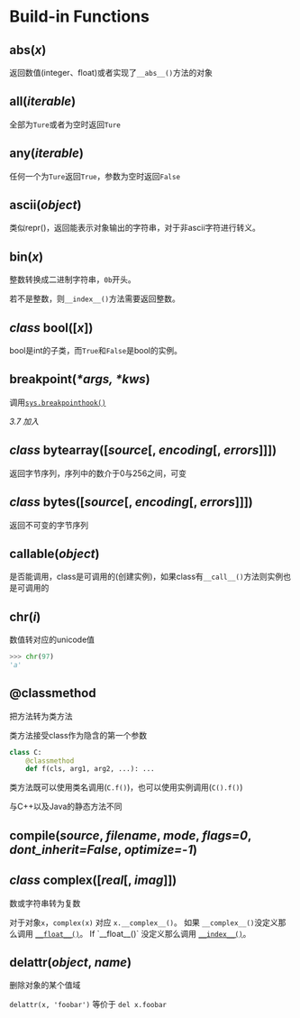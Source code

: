 # Build-in Functions

## abs(*x*)

返回数值(integer、float)或者实现了`__abs__()`方法的对象

## all(*iterable*)

全部为`Ture`或者为空时返回`Ture`

## any(*iterable*)

任何一个为`Ture`返回`True`，参数为空时返回`False`

## ascii(*object*)

类似repr()，返回能表示对象输出的字符串，对于非ascii字符进行转义。

## bin(*x*)

整数转换成二进制字符串，`0b`开头。

若不是整数，则`__index__()`方法需要返回整数。

## *class* bool([*x*])

bool是int的子类，而`True`和`False`是bool的实例。

## breakpoint(*\*args, \*kws*)

调用[`sys.breakpointhook()`](https://docs.python.org/3/library/sys.html#sys.breakpointhook)

*3.7 加入*

## *class* bytearray([*source*[, *encoding*[, *errors*]]])

返回字节序列，序列中的数介于0与256之间，可变

## *class* bytes([*source*[, *encoding*[, *errors*]]])

返回不可变的字节序列

## callable(*object*)

是否能调用，class是可调用的(创建实例)，如果class有`__call__()`方法则实例也是可调用的

## chr(*i*)

数值转对应的unicode值

```python
>>> chr(97)
'a'
```

## @classmethod

把方法转为类方法

类方法接受class作为隐含的第一个参数

```python
class C:
    @classmethod
    def f(cls, arg1, arg2, ...): ...
```

类方法既可以使用类名调用(`C.f()`)，也可以使用实例调用(`C().f()`)

与C++以及Java的静态方法不同

## compile(*source*, *filename*, *mode*, *flags=0*, *dont_inherit=False*, *optimize=-1*)

## *class* complex([*real*[, *imag*]])

数或字符串转为复数

对于对象`x`，`complex(x)` 对应 `x.__complex__()`。 如果 `__complex__()`没定义那么调用 [`__float__()`](https://docs.python.org/3/reference/datamodel.html#object.__float__)。 If `__float__()` 没定义那么调用 [`__index__()`](https://docs.python.org/3/reference/datamodel.html#object.__index__)。

## delattr(*object*, *name*)

删除对象的某个值域

 `delattr(x, 'foobar')` 等价于 `del x.foobar`